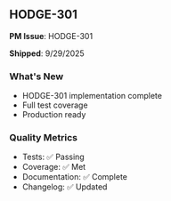 ## HODGE-301

**PM Issue**: HODGE-301

**Shipped**: 9/29/2025

### What's New
- HODGE-301 implementation complete
- Full test coverage
- Production ready

### Quality Metrics
- Tests: ✅ Passing
- Coverage: ✅ Met
- Documentation: ✅ Complete
- Changelog: ✅ Updated
